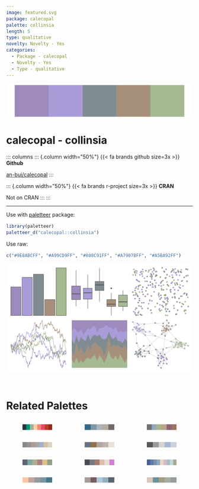 ```yaml
---
image: featured.svg
package: calecopal
palette: collinsia
length: 5
type: qualitative
novelty: Novelty - Yes
categories:
  - Package - calecopal
  - Novelty - Yes
  - Type - qualitative
---
```


![](featured.svg)

# calecopal - collinsia 

::: columns
::: {.column width="50%"}
{{< fa brands github size=3x >}}
**Github**

[an-bui/calecopal](https://github.com/an-bui/calecopal)
:::

::: {.column width="50%"}
{{< fa brands r-project size=3x >}}
**CRAN**

Not on CRAN
:::
:::

<hr> 

Use with [paletteer](https://emilhvitfeldt.github.io/paletteer/) package:

```r
library(paletteer)
paletteer_d("calecopal::collinsia")
```

Use raw:

```r
c("#9E8ABCFF", "#A99CD9FF", "#808C91FF", "#A7907BFF", "#A5BA92FF")
``` 

![](examples.png) 

<br>

# Related Palettes

<div class="list" style="display: grid; grid-template-columns: auto auto auto;"> <figure class="figure">
<a href="../../awtools/a_palette/"> <img src="../../awtools/a_palette/featured.svg" style="width: 100%;" class="figure-img"></a>
</figure> <figure class="figure">
<a href="../../calecopal/casj/"> <img src="../../calecopal/casj/featured.svg" style="width: 100%;" class="figure-img"></a>
</figure> <figure class="figure">
<a href="../../ggthemes/excel_View/"> <img src="../../ggthemes/excel_View/featured.svg" style="width: 100%;" class="figure-img"></a>
</figure> <figure class="figure">
<a href="../../ghibli/TotoroLight/"> <img src="../../ghibli/TotoroLight/featured.svg" style="width: 100%;" class="figure-img"></a>
</figure> <figure class="figure">
<a href="../../fishualize/Atherinella_brasiliensis/"> <img src="../../fishualize/Atherinella_brasiliensis/featured.svg" style="width: 100%;" class="figure-img"></a>
</figure> <figure class="figure">
<a href="../../musculusColors/ErFluke/"> <img src="../../musculusColors/ErFluke/featured.svg" style="width: 100%;" class="figure-img"></a>
</figure> <figure class="figure">
<a href="../../ggthemes/excel_Feathered/"> <img src="../../ggthemes/excel_Feathered/featured.svg" style="width: 100%;" class="figure-img"></a>
</figure> <figure class="figure">
<a href="../../beyonce/X126/"> <img src="../../beyonce/X126/featured.svg" style="width: 100%;" class="figure-img"></a>
</figure> <figure class="figure">
<a href="../../nord/afternoon_prarie/"> <img src="../../nord/afternoon_prarie/featured.svg" style="width: 100%;" class="figure-img"></a>
</figure> <figure class="figure">
<a href="../../musculusColors/Bmpoop/"> <img src="../../musculusColors/Bmpoop/featured.svg" style="width: 100%;" class="figure-img"></a>
</figure> <figure class="figure">
<a href="../../fishualize/Mycteroperca_bonaci/"> <img src="../../fishualize/Mycteroperca_bonaci/featured.svg" style="width: 100%;" class="figure-img"></a>
</figure> <figure class="figure">
<a href="../../fishualize/Ginglymostoma_cirratum/"> <img src="../../fishualize/Ginglymostoma_cirratum/featured.svg" style="width: 100%;" class="figure-img"></a>
</figure> 
</div>
